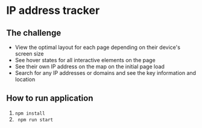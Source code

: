 # IP address tracker
## The challenge

- View the optimal layout for each page depending on their device's screen size
- See hover states for all interactive elements on the page
- See their own IP address on the map on the initial page load
- Search for any IP addresses or domains and see the key information and location
## How to run application
1. `npm install`
2. ` npm run start`
